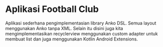 # Aplikasi Football Club
Aplikasi sederhana pengimplementasian library Anko DSL. Semua layout menggunakan Anko tanpa XML. Selain itu disini juga kita mengimplementasikan recyclerview menggunakan custom adapter untuk membuat list dan juga menggunakan Kotlin Android Extensions.
